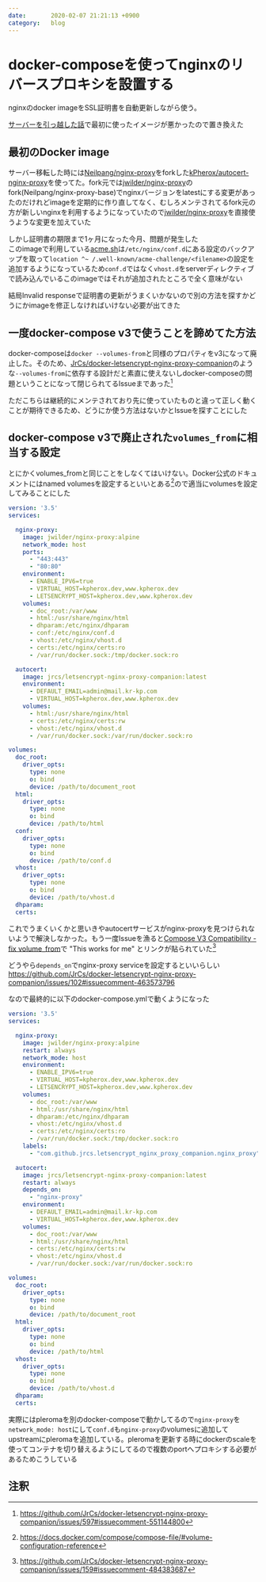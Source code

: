 ```yaml
---
date:       2020-02-07 21:21:13 +0900
category:   blog
---
```


# docker-composeを使ってnginxのリバースプロキシを設置する

nginxのdocker imageをSSL証明書を自動更新しながら使う。

<!--more-->

[サーバーを引っ越した話](https://blog.kpherox.dev/blog/change-vps-server.html)で最初に使ったイメージが悪かったので置き換えた


## 最初のDocker image
サーバー移転した時には[Neilpang/nginx-proxy][]をforkした[kPherox/autocert-nginx-proxy][]を使ってた。fork元では[jwilder/nginx-proxy][]のfork(Neilpang/nginx-proxy-base)でnginxバージョンをlatestにする変更があったのだけれどimageを定期的に作り直してなく、むしろメンテされてるfork元の方が新しいnginxを利用するようになっていたので[jwilder/nginx-proxy][]を直接使うような変更を加えていた

しかし証明書の期限まで1ヶ月になった今月、問題が発生した  
このimageで利用している[acme.sh][acmesh-official/acme.sh]は`/etc/nginx/conf.d`にある設定のバックアップを取って`location ^~ /.well-known/acme-challenge/<filename>`の設定を追加するようになっているため`conf.d`ではなく`vhost.d`をserverディレクティブで読み込んでいるこのimageではそれが追加されたところで全く意味がない

結局Invalid responseで証明書の更新がうまくいかないので別の方法を探すかどうにかimageを修正しなければいけない必要が出てきた

## 一度docker-compose v3で使うことを諦めてた方法
docker-composeは`docker --volumes-from`と同様のプロパティをv3になって廃止した。そのため、[JrCs/docker-letsencrypt-nginx-proxy-companion][]のような`--volumes-from`に依存する設計だと素直に使えないしdocker-composeの問題ということになって閉じられてるIssueまであった[^1]

ただこちらは継続的にメンテされており先に使っていたものと違って正しく動くことが期待できるため、どうにか使う方法はないかとIssueを探すことにした

## docker-compose v3で廃止された`volumes_from`に相当する設定
とにかくvolumes_fromと同じことをしなくてはいけない。Docker公式のドキュメントにはnamed volumesを設定するといいとある[^2]ので適当にvolumesを設定してみることにした

```yaml
version: '3.5'
services:

  nginx-proxy:
    image: jwilder/nginx-proxy:alpine
    network_mode: host
    ports:
      - "443:443"
      - "80:80"
    environment:
      - ENABLE_IPV6=true
      - VIRTUAL_HOST=kpherox.dev,www.kpherox.dev
      - LETSENCRYPT_HOST=kpherox.dev,www.kpherox.dev
    volumes:
      - doc_root:/var/www
      - html:/usr/share/nginx/html
      - dhparam:/etc/nginx/dhparam
      - conf:/etc/nginx/conf.d
      - vhost:/etc/nginx/vhost.d
      - certs:/etc/nginx/certs:ro
      - /var/run/docker.sock:/tmp/docker.sock:ro

  autocert:
    image: jrcs/letsencrypt-nginx-proxy-companion:latest
    environment:
      - DEFAULT_EMAIL=admin@mail.kr-kp.com
      - VIRTUAL_HOST=kpherox.dev,www.kpherox.dev
    volumes:
      - html:/usr/share/nginx/html
      - certs:/etc/nginx/certs:rw
      - vhost:/etc/nginx/vhost.d
      - /var/run/docker.sock:/var/run/docker.sock:ro

volumes:
  doc_root:
    driver_opts:
      type: none
      o: bind
      device: /path/to/document_root
  html:
    driver_opts:
      type: none
      o: bind
      device: /path/to/html
  conf:
    driver_opts:
      type: none
      o: bind
      device: /path/to/conf.d
  vhost:
    driver_opts:
      type: none
      o: bind
      device: /path/to/vhost.d
  dhparam:
  certs:
```

これでうまくいくかと思いきやautocertサービスがnginx-proxyを見つけられないようで解決しなかった。もう一度Issueを漁ると[Compose V3 Compatibility - fix volume_from](https://github.com/JrCs/docker-letsencrypt-nginx-proxy-companion/issues/159)で "This works for me" とリンクが貼られていた[^3]

どうやら`depends_on`でnginx-proxy serviceを設定するといいらしい  
<https://github.com/JrCs/docker-letsencrypt-nginx-proxy-companion/issues/102#issuecomment-463573796>

なので最終的に以下のdocker-compose.ymlで動くようになった

```yaml
version: '3.5'
services:

  nginx-proxy:
    image: jwilder/nginx-proxy:alpine
    restart: always
    network_mode: host
    environment:
      - ENABLE_IPV6=true
      - VIRTUAL_HOST=kpherox.dev,www.kpherox.dev
      - LETSENCRYPT_HOST=kpherox.dev,www.kpherox.dev
    volumes:
      - doc_root:/var/www
      - html:/usr/share/nginx/html
      - dhparam:/etc/nginx/dhparam
      - vhost:/etc/nginx/vhost.d
      - certs:/etc/nginx/certs:ro
      - /var/run/docker.sock:/tmp/docker.sock:ro
    labels:
      - "com.github.jrcs.letsencrypt_nginx_proxy_companion.nginx_proxy"

  autocert:
    image: jrcs/letsencrypt-nginx-proxy-companion:latest
    restart: always
    depends_on:
      - "nginx-proxy"
    environment:
      - DEFAULT_EMAIL=admin@mail.kr-kp.com
      - VIRTUAL_HOST=kpherox.dev,www.kpherox.dev
    volumes:
      - doc_root:/var/www
      - html:/usr/share/nginx/html
      - certs:/etc/nginx/certs:rw
      - vhost:/etc/nginx/vhost.d
      - /var/run/docker.sock:/var/run/docker.sock:ro

volumes:
  doc_root:
    driver_opts:
      type: none
      o: bind
      device: /path/to/document_root
  html:
    driver_opts:
      type: none
      o: bind
      device: /path/to/html
  vhost:
    driver_opts:
      type: none
      o: bind
      device: /path/to/vhost.d
  dhparam:
  certs:
```

実際にはpleromaを別のdocker-composeで動かしてるので`nginx-proxy`を`network_mode: host`にして`conf.d`も`nginx-proxy`のvolumesに追加してupstreamにpleromaを追加している。pleromaを更新する時にdockerのscaleを使ってコンテナを切り替えるようにしてるので複数のportへプロキシする必要があるためこうしている


## 注釈
[^1]: <https://github.com/JrCs/docker-letsencrypt-nginx-proxy-companion/issues/597#issuecomment-551144800>
[^2]: <https://docs.docker.com/compose/compose-file/#volume-configuration-reference>
[^3]: <https://github.com/JrCs/docker-letsencrypt-nginx-proxy-companion/issues/159#issuecomment-484383687>


[Neilpang/nginx-proxy]: https://github.com/Neilpang/nginx-proxy
[kPherox/autocert-nginx-proxy]: https://github.com/kPherox/autocert-nginx-proxy
[jwilder/nginx-proxy]: https://github.com/jwilder/nginx-proxy
[acmesh-official/acme.sh]: https://github.com/acmesh-official/acme.sh
[JrCs/docker-letsencrypt-nginx-proxy-companion]: https://github.com/JrCs/docker-letsencrypt-nginx-proxy-companion
